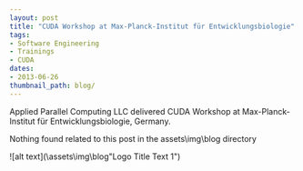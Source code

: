 ```yaml
---
layout: post
title: "CUDA Workshop at Max-Planck-Institut für Entwicklungsbiologie"
tags:
- Software Engineering
- Trainings
- CUDA
dates:
- 2013-06-26
thumbnail_path: blog/
---
```


Applied Parallel Computing LLC delivered CUDA Workshop at Max-Planck-Institut für Entwicklungsbiologie, Germany.

Nothing found related to this post in the assets\img\blog directory

![alt text](\assets\img\blog\"Logo Title Text 1")
